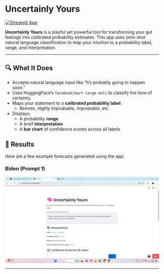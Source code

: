 # Uncertainly Yours
[![Streamlit App](https://static.streamlit.io/badges/streamlit_badge_black_white.svg)](https://uncertainly-yours.streamlit.app/)

**Uncertainly Yours** is a playful yet powerful tool for transforming your gut feelings into calibrated probability estimates. This app uses zero-shot natural language classification to map your intuition to a probability label, range, and interpretation.

---

## 🔍 What It Does

- Accepts natural language input like “It’s probably going to happen soon.”
- Uses HuggingFace’s `facebook/bart-large-mnli` to classify the tone of certainty.
- Maps your statement to a **calibrated probability label**:
  - *Remote*, *Highly Improbable*, *Improbable*, etc.
- Displays:
  - A probability **range**
  - A brief **interpretation**
  - A **bar chart** of confidence scores across all labels

## 📸 Results

Here are a few example forecasts generated using the app:



### Biden (Prompt 1)
![Biden Incumbency](Screenshots/Biden.png)
 

---
